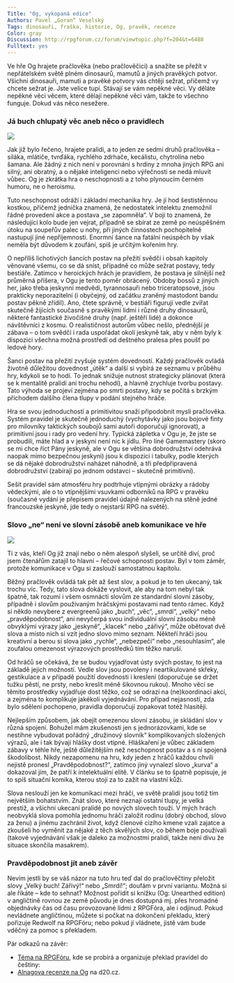 ```yaml
---
Title: "Og, vykopaná edice"
Authors: Pavel „Goran“ Veselský
Tags: dinosauři, fraška, historie, Og, pravěk, recenze
Color: gray
Discussion: http://rpgforum.cz/forum/viewtopic.php?f=204&t=6488
Fulltext: yes
---
```

Ve hře Og hrajete pračlověka (nebo pračlověčici) a snažíte se přežít v nepřátelském světě plném dinosaurů, mamutů a jiných pravěkých potvor. Všichni dinosauři, mamuti a pravěké potvory vás chtějí sežrat, přičemž vy chcete sežrat je. Jste velice tupí. Stávají se vám nepěkné věci. Vy děláte nepěkné věci věcem, které dělají nepěkné věci vám, takže to všechno funguje. Dokud vás něco nesežere.

### Já buch chlupatý věc aneb něco o pravidlech  

![](/11/06_02_OgWeb.jpg)

Jak již bylo řečeno, hrajete pralidi, a to jeden ze sedmi druhů pračlověka – siláka, mlátiče, tvrďáka, rychlého zdrhače, kecálistu, chytrolína nebo šamana. Ale žádný z nich není v porovnání s hrdiny z mnoha jiných RPG ani silný, ani obratný, a o nějaké inteligenci nebo výřečnosti se nedá mluvit vůbec. Og je zkrátka hra o neschopnosti a z toho plynoucím černém humoru, ne o heroismu.

Tuto neschopnost odráží i základní mechanika hry. Je jí hod šestistěnnou kostkou, přičemž jednička znamená, že nedostatek intelektu znemožnil řádné provedení akce a postava „se zapomněla“. V boji to znamená, že následující kolo bude jen vejrat, případně se sbírat ze země po neúspěšném útoku na soupeřův palec u nohy, při jiných činnostech pochopitelně nastupují jiné nepříjemnosti. Enormní šance na fatální neúspěch by však neměla být důvodem k zoufání, spíš je určitým kořením hry.

O nepříliš lichotivých šancích postav na přežití svědčí i obsah kapitoly věnované všemu, co se dá sníst, případně co může sežrat postavy, tedy bestiáře. Zatímco v heroických hrách je pravidlem, že postava je silnější než průměrná příšera, v Ogu je tento poměr obrácený. Obdoby bossů z jiných her, jako třeba jeskynní medvědi, tyrannosauři nebo triceratopsové, jsou prakticky neporazitelní (i obyčejný, od začátku zraněný mastodont bandu postav pěkně zřídil). Ano, čtete správně, v bestiáři figurují vedle zvířat skutečně žijících současně s pravěkými lidmi i různé druhy dinosaurů, některé fantastické živočišné druhy (např. ještěří lidé) a dokonce návštěvníci z kosmu. O realističnost autorům vůbec nešlo, přednější je zábava – o tom svědčí i rada uspořádat okolí jeskyně tak, aby v něm byly k dispozici všechna možná prostředí od deštného pralesa přes poušť po ledové hory.

Šanci postav na přežití zvyšuje systém dovedností. Každý pračlověk ovládá životně důležitou dovednost „útěk“ a další si vybírá ze seznamu v průběhu hry, kdykoli se to hodí. To jednak snižuje nutnost strategicky plánovat (která se k mentalitě pralidí ani trochu nehodí), a hlavně zrychluje tvorbu postavy. Tato výhoda se projeví zejména po smrti postavy, kdy se počítá s brzkým příchodem dalšího člena tlupy v podání stejného hráče.

Hra se svou jednoduchostí a primitivitou snaží připodobnit mysli pračlověka. Systém pravidel je skutečně jednoduchý (vychytávky jako jsou bojové finty pro milovníky taktických soubojů sami autoři doporučují ignorovat), a primitivní jsou i rady pro vedení hry. Typická zápletka v Ogu je, že jste se probudili, máte hlad a v jeskyni není nic k jídlu. Pro líné Gamemastery (skoro se mi chce říct Pány jeskyně, ale v Ogu se většina dobrodružství odehrává naopak mimo bezpečnou jeskyni) jsou k dispozici i tabulky, podle kterých se dá nějaké dobrodružství naházet náhodně, a tři předpřipravená dobrodružství (zabírají po jednom odstavci – skutečně primitivní).

Sešit pravidel sám atmosféru hry podtrhuje vtipnými obrázky a rádoby vědeckými, ale o to vtipnějšími vsuvkami odborníků na RPG v pravěku (současné vydání je přepisem pravidel údajně nalezených na stěně jedné francouzské jeskyně, jde tedy o nejstarší RPG na světě).

### Slovo „ne“ není ve slovní zásobě aneb komunikace ve hře  

![](/11/06_01_dino_dice.jpg)

Ti z vás, kteří Og již znají nebo o něm alespoň slyšeli, se určitě diví, proč jsem čtenářům zatajil to hlavní – řečové schopnosti postav. Byl v tom záměr, protože komunikace v Ogu si zaslouží samostatnou kapitolu.

Běžný pračlověk ovládá tak pět až šest slov, a pokud je to ten ukecaný, tak trochu víc. Tedy, tato slova dokáže vyslovit, ale aby na tom nebyl tak špatně, tak rozumí i všem osmnácti slovům ze standardní slovní zásoby, případně i slovům používaným hráčskými postavami nad tento rámec. Když si někdo nevybere z evergreenů jako „buch“, „věc“, „smrdí“, „velký“ nebo „pravděpodobnost“, ani nevyčerpá svou individuální slovní zásobu méně obvyklými výrazy jako „jeskyně“, „klacek“ nebo „zářivý“, může obětovat dvě slova a místo nich si vzít jedno slovo mimo seznam. Někteří hráči jsou kreativní a berou si slova jako „rychle“, „nebezpečí“ nebo „nesouhlasím“, ale zoufalou omezenost výrazových prostředků tím těžko naruší.

Od hráčů se očekává, že se budou vyjadřovat ústy svých postav, to jest na základě jejich možností. Vedle slov jsou povoleny i neartikulované skřeky, gestikulace a v případě použití dovednosti i kreslení (doporučuje se držet tužku pěstí, ne prsty, nebo kreslit méně šikovnou rukou). Mnoho věcí se těmito prostředky vyjadřuje dost těžko, což se odrazí na (ne)koordinaci akcí, a zejména to komplikuje jakékoli vyjednávání. Pro případ nejasností, zda bylo sdělení pochopeno, pravidla doporučují zopakovat totéž hlasitěji.

Nejlepším způsobem, jak obejít omezenou slovní zásobu, je skládání slov v různá spojení. Bohužel mám zkušenosti jen s jednorázovkami, kde se nestihne vybudovat pořádný „družinový slovník“ komplikovaných složených výrazů, ale i tak bývají hlášky dost vtipné. Hláškaření je vůbec základem zábavy v téhle hře, ještě důležitějším než neschopnost postav a s ní spojená škodolibost. Nikdy nezapomenu na hru, kdy jeden z hráčů každou chvíli nejistě pronesl „Pravděpodobnost?“, zatímco jiný vynalezl slovo „kurva“ a dokazoval jím, že patří k intelektuální elitě. V článku se to špatně popisuje, je to spíš situační komika, kterou stojí za to zažít na vlastní kůži.

Slova neslouží jen ke komunikaci mezi hráči, ve světě pralidí jsou totiž tím největším bohatstvím. Znát slovo, které neznají ostatní tlupy, je velká prestiž, a všichni ukecaní pralidé po nových slovech touží. V mých hrách neobvyklá slova pomohla jednomu hráči založit rodinu (dobrý obchod, slovo za ženu) a jinému zachránil život, když členové cizího kmene vzali zajatce a zkoušeli ho vyměnit za nějaké z těch skvělých slov, co během boje používali (takové vyjednávání však je daleko za možnostmi pralidí, takže není divu že situace skončila masakrem).

### Pravděpodobnost jít aneb závěr  

Nevím jestli by se váš názor na tuto hru teď dal do pračlověčtiny přeložit slovy „Velký buch! Zářivý!“ nebo „Smrdí!“; doufám v první variantu. Možná si ale říkáte – kde to sehnat? Možnost pořídit si knížku (Og: Unearthed edition) v angličtině rovnou ze země původu je dnes dostupná mj. přes hromadné objednávky čas od času provozované lidmi z RPGFóra, ale i odjinud. Pokud nevládnete angličtinou, můžete si počkat na dokončení překladu, který pořizuje Redwolf na RPGFóru; nebo pokud jí vládnete, jistě vám bude vděčný za pomoc s překladem.

<div class="poznamka" markdown="1">
Pár odkazů na závěr:

*   [Téma na RPGFóru](/viewtopic.php?t=6011&id=c6f5f5e262fcfda427cc842a8abd151d), kde se probírá a organizuje překlad pravidel do češtiny:
*   [Alnagova recenze na Og](http://non.d20.cz/recenze/3098.html) na d20.cz.
</div>
